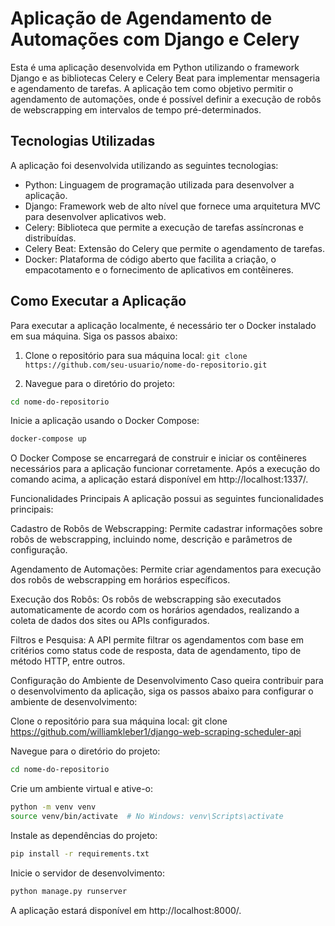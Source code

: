 # Aplicação de Agendamento de Automações com Django e Celery

Esta é uma aplicação desenvolvida em Python utilizando o framework Django e as bibliotecas Celery e Celery Beat para implementar mensageria e agendamento de tarefas. A aplicação tem como objetivo permitir o agendamento de automações, onde é possível definir a execução de robôs de webscrapping em intervalos de tempo pré-determinados.

## Tecnologias Utilizadas

A aplicação foi desenvolvida utilizando as seguintes tecnologias:

- Python: Linguagem de programação utilizada para desenvolver a aplicação.
- Django: Framework web de alto nível que fornece uma arquitetura MVC para desenvolver aplicativos web.
- Celery: Biblioteca que permite a execução de tarefas assíncronas e distribuídas.
- Celery Beat: Extensão do Celery que permite o agendamento de tarefas.
- Docker: Plataforma de código aberto que facilita a criação, o empacotamento e o fornecimento de aplicativos em contêineres.

## Como Executar a Aplicação

Para executar a aplicação localmente, é necessário ter o Docker instalado em sua máquina. Siga os passos abaixo:

1. Clone o repositório para sua máquina local: `git clone https://github.com/seu-usuario/nome-do-repositorio.git`

2. Navegue para o diretório do projeto:

```bash
cd nome-do-repositorio
```
Inicie a aplicação usando o Docker Compose:
```bash
docker-compose up
```

O Docker Compose se encarregará de construir e iniciar os contêineres necessários para a aplicação funcionar corretamente. Após a execução do comando acima, a aplicação estará disponível em http://localhost:1337/.

Funcionalidades Principais
A aplicação possui as seguintes funcionalidades principais:

Cadastro de Robôs de Webscrapping: Permite cadastrar informações sobre robôs de webscrapping, incluindo nome, descrição e parâmetros de configuração.

Agendamento de Automações: Permite criar agendamentos para execução dos robôs de webscrapping em horários específicos.

Execução dos Robôs: Os robôs de webscrapping são executados automaticamente de acordo com os horários agendados, realizando a coleta de dados dos sites ou APIs configurados.

Filtros e Pesquisa: A API permite filtrar os agendamentos com base em critérios como status code de resposta, data de agendamento, tipo de método HTTP, entre outros.

Configuração do Ambiente de Desenvolvimento
Caso queira contribuir para o desenvolvimento da aplicação, siga os passos abaixo para configurar o ambiente de desenvolvimento:

Clone o repositório para sua máquina local: git clone https://github.com/williamkleber1/django-web-scraping-scheduler-api

Navegue para o diretório do projeto:


```	bash
cd nome-do-repositorio
```	

Crie um ambiente virtual e ative-o:
```bash
python -m venv venv
source venv/bin/activate  # No Windows: venv\Scripts\activate
```
Instale as dependências do projeto:
```bash
pip install -r requirements.txt
```

Inicie o servidor de desenvolvimento:
```bash
python manage.py runserver
```	
A aplicação estará disponível em http://localhost:8000/.
